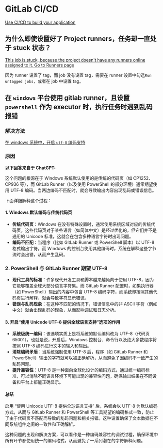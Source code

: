 # GitLab CI/CD

[Use CI/CD to build your application](https://docs.gitlab.com/topics/build_your_application/)

## 为什么即使设置好了 Project runners，任务却一直处于 stuck 状态？

[This job is stuck, because the project doesn't have any runners online assigned to it. Go to Runners page](https://stackoverflow.com/questions/53370840/this-job-is-stuck-because-the-project-doesnt-have-any-runners-online-assigned)

因为 runner 设置了 tag，而 job 没有设置 tag，需要在 runner 设置中勾选`Run untagged jobs`，或者在 job 中设置 tag。

## 在 `windows` 平台使用 gitlab runner，且设置 `powershell` 作为 executor 时，执行任务时遇到乱码报错

### 解决方法

[在 windows 系统中，开启 `utf-8` 编码支持](https://exploratory.io/note/exploratory/Enabling-UTF-8-on-Windows-hYc3yWL0)

### 原因

**以下回答来自于 ChatGPT:**

这个问题的根源在于 Windows 系统默认使用的是传统的代码页（如 CP1252、CP936 等），而 GitLab Runner（以及使用 PowerShell 的部分环境）通常期望使用 UTF-8 编码。当两边编码不匹配时，就会导致输出内容出现乱码或错误信息。

下面详细解释这个过程：

#### 1. Windows 默认编码与传统代码页

- **传统代码页**：Windows 在没有特殊设置时，通常使用系统区域对应的传统代码页。这些代码页对于某些语言（如简体中文）是经过优化的，但它们并不是通用的 Unicode 标准，这就会在包含多种语言字符时出现问题。
- **编码不匹配**：当程序（比如 GitLab Runner 或 PowerShell 脚本）以 UTF-8 格式输出字符，而 Windows 的控制台使用其他编码时，系统在解释这些字节流时会出错，从而产生乱码。

### 2. PowerShell 与 GitLab Runner 期望 UTF-8

- **现代工具的标准**：许多现代开发工具和脚本越来越倾向于使用 UTF-8，因为它能够覆盖全球大部分语言字符集。而 GitLab Runner 配置时，如果执行器（如 PowerShell）输出的内容中包含 UTF-8 编码字符，而系统却按照其他代码页进行解释，就会导致字符显示错误。
- **错误与乱码现象**：在这种不匹配的情况下，错误信息中的非 ASCII 字符（例如中文）就会出现乱码的现象，从而影响调试和日志分析。

#### 3. 开启“使用 Unicode UTF-8 提供全球语言支持”选项的作用

- **系统级统一编码**：该选项实质上是将系统的默认编码改为 UTF-8（代码页 65001）。也就是说，开启后，Windows 控制台、命令行以及绝大多数程序将按照 UTF-8 编码进行文本的输入和输出。
- **消除编码矛盾**：当系统强制使用 UTF-8 后，程序（如 GitLab Runner 和 PowerShell）输出的字符就可以被正确解析，从而避免了因编码不一致产生的乱码问题。
- **提升兼容性**：UTF-8 是一种面向全球化设计的编码方式，通过统一编码标准，可以消除不同语言环境下可能出现的兼容性问题，确保输出结果在不同设备和平台上都能正确显示。

#### 总结

启用 “使用 Unicode UTF-8 提供全球语言支持” 后，系统会以 UTF-8 为默认编码方式，从而与 GitLab Runner 和 PowerShell 等工具期望的编码格式一致，防止了由于代码页不匹配而导致的乱码问题和相关报错。这种设置确保了文本数据在不同系统组件之间的一致性和正确解析。

这种问题的出现和解决方案，可以看作是一种编码兼容性的调试过程，确保环境中所有环节都使用统一的编码格式，从而避免了一系列潜在的字符解释问题。
